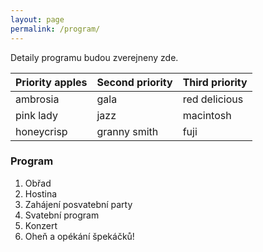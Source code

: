```yaml
---
layout: page
permalink: /program/
---
```


Detaily programu budou zverejneny zde.

| Priority apples | Second priority | Third priority |
|-------|--------|---------|
| ambrosia | gala | red delicious |
| pink lady | jazz | macintosh |
| honeycrisp | granny smith | fuji |

### Program
1. Obřad
2. Hostina
3. Zahájení posvatební party
4. Svatební program
5. Konzert
6. Oheň a opékání špekáčků!
